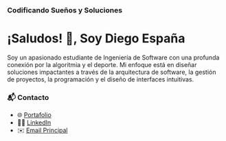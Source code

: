 ### **Codificando Sueños y Soluciones**
# ¡Saludos! 👋, Soy Diego España
Soy un apasionado estudiante de Ingeniería de Software con una profunda conexión por la algoritmia y el deporte. Mi enfoque está en diseñar soluciones impactantes a través de la arquitectura de software, la gestión de proyectos, la programación y el diseño de interfaces intuitivas.

### 📬 **Contacto**
- 🌐 <a href="https://my-portfolio-amber-five-51.vercel.app/" target="_blank">Portafolio</a>
- 👨‍💼 <a href="https://www.linkedin.com/in/dalejo-espana" target="_blank">LinkedIn</a>
- ✉️ <a href="mailto:dalejo.espana@gmail.com" target="_blank">Email Principal</a>
